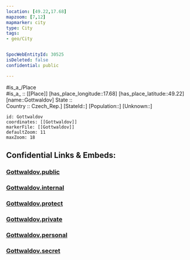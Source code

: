 ```yaml
---
location: [49.22,17.68] 
mapzoom: [7,12] 
mapmarker: city 
type: City
tags:
- geo/City


SpocWebEntityId: 30525
isDeleted: false
confidential: public

---
```

#is_a_/Place  
#is_a_ :: [[Place]] 
[has_place_longitude::17.68] 
[has_place_latitude::49.22] 
[name::Gottwaldov] 
State ::  
Country :: Czech_Rep.] 
[StateId::] 
[Population::] 
[Unknown::] 


```leaflet
id: Gottwaldov
coordinates: [[Gottwaldov]] 
markerFile: [[Gottwaldov]] 
defaultZoom: 11 
maxZoom: 18
```


## Confidential Links & Embeds: 

### [Gottwaldov.public](/_public/\Earth\Continent\Europe\Europe~Central\Czech_Republic\regions~Czech_Republic\Zlínský\CityGottwaldov.public.md) 

### [Gottwaldov.internal](/_internal/\Earth\Continent\Europe\Europe~Central\Czech_Republic\regions~Czech_Republic\Zlínský\CityGottwaldov.internal.md) 

### [Gottwaldov.protect](/_protect/\Earth\Continent\Europe\Europe~Central\Czech_Republic\regions~Czech_Republic\Zlínský\CityGottwaldov.protect.md) 

### [Gottwaldov.private](/_private/\Earth\Continent\Europe\Europe~Central\Czech_Republic\regions~Czech_Republic\Zlínský\CityGottwaldov.private.md) 

### [Gottwaldov.personal](/_personal/\Earth\Continent\Europe\Europe~Central\Czech_Republic\regions~Czech_Republic\Zlínský\CityGottwaldov.personal.md) 

### [Gottwaldov.secret](/_secret/\Earth\Continent\Europe\Europe~Central\Czech_Republic\regions~Czech_Republic\Zlínský\CityGottwaldov.secret.md)

